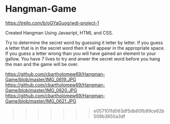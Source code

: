 # Hangman-Game


https://trello.com/b/oGYaGuog/wdi-project-1

Created Hangman Using Javasript, HTML and CSS.

Try to determine the secret word by guessing it letter by letter. 
If you guess a letter that is in the secret word then it will appear in the appropriate space.
If you guess a letter wrong than you will have gained an element to your gallow.
You have 7 lives to try and anwer the secret word before you hang the man and the game will be over.

https://github.com/cbartholomew69/Hangman-Game/blob/master/IMG_0619.JPG
https://github.com/cbartholomew69/Hangman-Game/blob/master/IMG_0620.JPG
https://github.com/cbartholomew69/Hangman-Game/blob/master/IMG_0621.JPG
>>>>>>> e057101fd063df5db60fb99ce62b509b3850a3df
